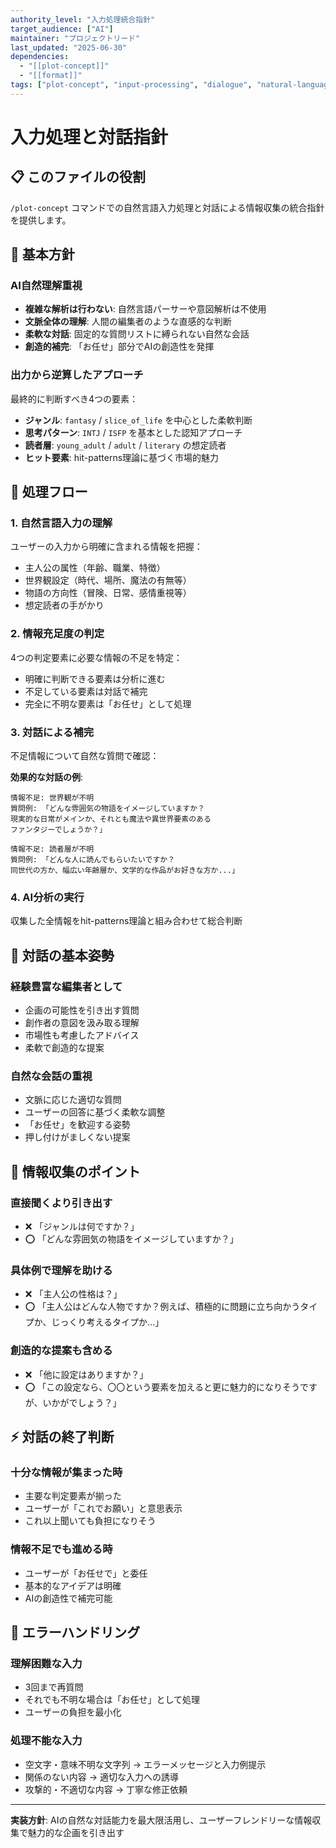 ```yaml
---
authority_level: "入力処理統合指針"
target_audience: ["AI"]
maintainer: "プロジェクトリード"
last_updated: "2025-06-30"
dependencies:
  - "[[plot-concept]]"
  - "[[format]]"
tags: ["plot-concept", "input-processing", "dialogue", "natural-language"]
---
```


# 入力処理と対話指針

## 📋 このファイルの役割
`/plot-concept` コマンドでの自然言語入力処理と対話による情報収集の統合指針を提供します。

## 🎯 基本方針

### AI自然理解重視
- **複雑な解析は行わない**: 自然言語パーサーや意図解析は不使用
- **文脈全体の理解**: 人間の編集者のような直感的な判断
- **柔軟な対話**: 固定的な質問リストに縛られない自然な会話
- **創造的補完**: 「お任せ」部分でAIの創造性を発揮

### 出力から逆算したアプローチ
最終的に判断すべき4つの要素：
- **ジャンル**: `fantasy` / `slice_of_life` を中心とした柔軟判断
- **思考パターン**: `INTJ` / `ISFP` を基本とした認知アプローチ
- **読者層**: `young_adult` / `adult` / `literary` の想定読者
- **ヒット要素**: hit-patterns理論に基づく市場的魅力

## 🔄 処理フロー

### 1. 自然言語入力の理解
ユーザーの入力から明確に含まれる情報を把握：
- 主人公の属性（年齢、職業、特徴）
- 世界観設定（時代、場所、魔法の有無等）
- 物語の方向性（冒険、日常、感情重視等）
- 想定読者の手がかり

### 2. 情報充足度の判定
4つの判定要素に必要な情報の不足を特定：
- 明確に判断できる要素は分析に進む
- 不足している要素は対話で補完
- 完全に不明な要素は「お任せ」として処理

### 3. 対話による補完
不足情報について自然な質問で確認：

**効果的な対話の例**:
```
情報不足: 世界観が不明
質問例: 「どんな雰囲気の物語をイメージしていますか？
現実的な日常がメインか、それとも魔法や異世界要素のある
ファンタジーでしょうか？」

情報不足: 読者層が不明  
質問例: 「どんな人に読んでもらいたいですか？
同世代の方か、幅広い年齢層か、文学的な作品がお好きな方か...」
```

### 4. AI分析の実行
収集した全情報をhit-patterns理論と組み合わせて総合判断

## 💬 対話の基本姿勢

### 経験豊富な編集者として
- 企画の可能性を引き出す質問
- 創作者の意図を汲み取る理解
- 市場性も考慮したアドバイス
- 柔軟で創造的な提案

### 自然な会話の重視
- 文脈に応じた適切な質問
- ユーザーの回答に基づく柔軟な調整
- 「お任せ」を歓迎する姿勢
- 押し付けがましくない提案

## 🎨 情報収集のポイント

### 直接聞くより引き出す
- ❌ 「ジャンルは何ですか？」
- ⭕ 「どんな雰囲気の物語をイメージしていますか？」

### 具体例で理解を助ける
- ❌ 「主人公の性格は？」
- ⭕ 「主人公はどんな人物ですか？例えば、積極的に問題に立ち向かうタイプか、じっくり考えるタイプか...」

### 創造的な提案も含める
- ❌ 「他に設定はありますか？」
- ⭕ 「この設定なら、〇〇という要素を加えると更に魅力的になりそうですが、いかがでしょう？」

## ⚡ 対話の終了判断

### 十分な情報が集まった時
- 主要な判定要素が揃った
- ユーザーが「これでお願い」と意思表示
- これ以上聞いても負担になりそう

### 情報不足でも進める時
- ユーザーが「お任せで」と委任
- 基本的なアイデアは明確
- AIの創造性で補完可能

## 🔧 エラーハンドリング

### 理解困難な入力
- 3回まで再質問
- それでも不明な場合は「お任せ」として処理
- ユーザーの負担を最小化

### 処理不能な入力
- 空文字・意味不明な文字列 → エラーメッセージと入力例提示
- 関係のない内容 → 適切な入力への誘導
- 攻撃的・不適切な内容 → 丁寧な修正依頼

---

**実装方針**: AIの自然な対話能力を最大限活用し、ユーザーフレンドリーな情報収集で魅力的な企画を引き出す
